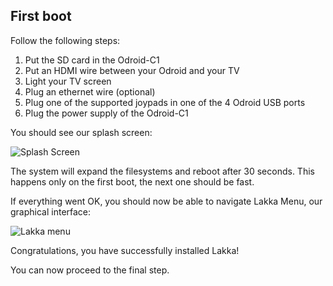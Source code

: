 ## First boot

Follow the following steps:

1.  Put the SD card in the Odroid-C1
2.  Put an HDMI wire between your Odroid and your TV
3.  Light your TV screen
4.  Plug an ethernet wire (optional)
5.  Plug one of the supported joypads in one of the 4 Odroid USB ports
6.  Plug the power supply of the Odroid-C1

You should see our splash screen:

![Splash Screen](/images/splash.png)

The system will expand the filesystems and reboot after 30 seconds. This happens only on the first boot, the next one should be fast.

If everything went OK, you should now be able to navigate Lakka Menu, our graphical interface:

![Lakka menu](/images/lakkamenu.png)

Congratulations, you have successfully installed Lakka!

You can now proceed to the final step.
